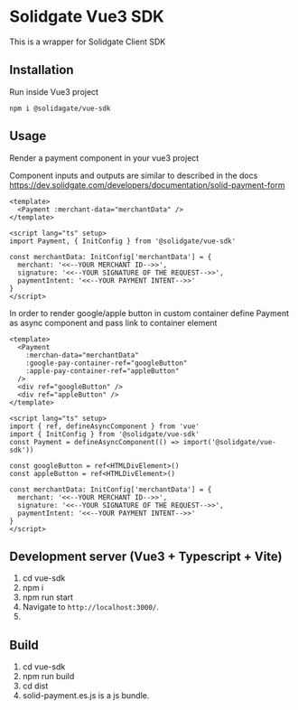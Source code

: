 # Solidgate Vue3 SDK

This is a wrapper for Solidgate Client SDK

## Installation

Run inside Vue3 project

```
npm i @solidagate/vue-sdk
``` 

## Usage
Render a payment component in your vue3 project

Component inputs and outputs are similar to described in the docs https://dev.solidgate.com/developers/documentation/solid-payment-form
```vue
<template>
  <Payment :merchant-data="merchantData" />
</template>

<script lang="ts" setup>
import Payment, { InitConfig } from '@solidgate/vue-sdk'

const merchantData: InitConfig['merchantData'] = {
  merchant: '<<--YOUR MERCHANT ID-->>',
  signature: '<<--YOUR SIGNATURE OF THE REQUEST-->>',
  paymentIntent: '<<--YOUR PAYMENT INTENT-->>'
}
</script>
```

In order to render google/apple button in custom container define Payment as async component and pass link to container element
```vue
<template>
  <Payment
    :merchan-data="merchantData"
    :google-pay-container-ref="googleButton"
    :apple-pay-container-ref="appleButton"
  />
  <div ref="googleButton" />
  <div ref="appleButton" />
</template>

<script lang="ts" setup>
import { ref, defineAsyncComponent } from 'vue'
import { InitConfig } from '@solidgate/vue-sdk'
const Payment = defineAsyncComponent(() => import('@solidgate/vue-sdk'))

const googleButton = ref<HTMLDivElement>()
const appleButton = ref<HTMLDivElement>()

const merchantData: InitConfig['merchantData'] = {
  merchant: '<<--YOUR MERCHANT ID-->>',
  signature: '<<--YOUR SIGNATURE OF THE REQUEST-->>',
  paymentIntent: '<<--YOUR PAYMENT INTENT-->>'
}
</script>
```

## Development server (Vue3 + Typescript + Vite)

1. cd vue-sdk
2. npm i
3. npm run start
4. Navigate to `http://localhost:3000/`. 
5. 
## Build

1. cd vue-sdk
2. npm run build
3. cd dist
4. solid-payment.es.js is a js bundle.


